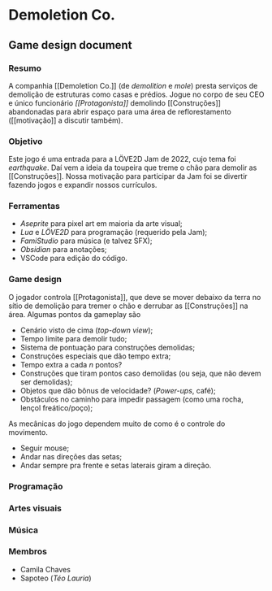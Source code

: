 # Demoletion Co.
## Game design document
### Resumo
A companhia [[Demoletion Co.]] (de *demolition* e *mole*) presta serviços de demolição de estruturas como casas e prédios. Jogue no corpo de seu CEO e único funcionário *[[Protagonista]]* demolindo [[Construções]] abandonadas para abrir espaço para uma área de reflorestamento ([[motivação]] a discutir também).
### Objetivo
Este jogo é uma entrada para a LÖVE2D Jam de 2022, cujo tema foi *earthquake*. Daí vem a ideia da toupeira que treme o chão para demolir as [[Construções]]. Nossa motivação para participar da Jam foi se divertir fazendo jogos e expandir nossos currículos.
### Ferramentas
- *Aseprite* para pixel art em maioria da arte visual;
- *Lua* e *LÖVE2D* para programação (requerido pela Jam);
- *FamiStudio* para música (e talvez SFX);
- *Obsidian* para anotações;
- VSCode para edição do código.
### Game design
O jogador controla [[Protagonista]], que deve se mover debaixo da terra no sítio de demolição para tremer o chão e derrubar as [[Construções]] na área. Algumas pontos da gameplay são
- Cenário visto de cima (*top-down view*);
- Tempo limite para demolir tudo;
- Sistema de pontuação para construções demolidas;
- Construções especiais que dão tempo extra;
- Tempo extra a cada *n* pontos?
- Construções que tiram pontos caso demolidas (ou seja, que não devem ser demolidas);
- Objetos que dão bônus de velocidade? (*Power-ups*, café);
- Obstáculos no caminho para impedir passagem (como uma rocha, lençol freático/poço);

As mecânicas do jogo dependem muito de como é o controle do movimento.
- Seguir mouse;
- Andar nas direções das setas;
- Andar sempre pra frente e setas laterais giram a direção.
### Programação
### Artes visuais
### Música
### Membros
- Camila Chaves
- Sapoteo (*Téo Lauria*)